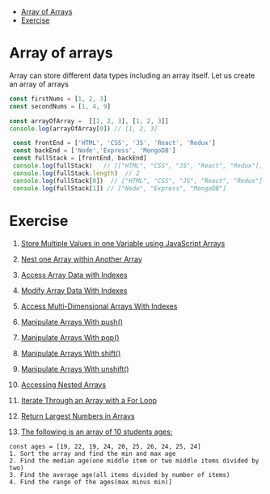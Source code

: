 - [Array of Arrays](#array-of-arrays)
- [Exercise](#exercise)
# Array of arrays

Array can store different data types including an array itself. Let us create an array of arrays

```js
const firstNums = [1, 2, 3]
const secondNums = [1, 4, 9]

const arrayOfArray =  [[1, 2, 3], [1, 2, 3]]
console.log(arrayOfArray[0]) // [1, 2, 3]

 const frontEnd = ['HTML', 'CSS', 'JS', 'React', 'Redux']
 const backEnd = ['Node','Express', 'MongoDB']
 const fullStack = [frontEnd, backEnd]
 console.log(fullStack)   // [["HTML", "CSS", "JS", "React", "Redux"], ["Node", "Express", "MongoDB"]]
 console.log(fullStack.length)  // 2
 console.log(fullStack[0])  // ["HTML", "CSS", "JS", "React", "Redux"]
 console.log(fullStack[1]) // ["Node", "Express", "MongoDB"]
```

# Exercise

1. [Store Multiple Values in one Variable using JavaScript Arrays](https://www.freecodecamp.org/learn/javascript-algorithms-and-data-structures/basic-javascript/store-multiple-values-in-one-variable-using-javascript-arrays)

2. [Nest one Array within Another Array](https://www.freecodecamp.org/learn/javascript-algorithms-and-data-structures/basic-javascript/nest-one-array-within-another-array)

3. [Access Array Data with Indexes](https://www.freecodecamp.org/learn/javascript-algorithms-and-data-structures/basic-javascript/access-array-data-with-indexes)

4. [Modify Array Data With Indexes](https://www.freecodecamp.org/learn/javascript-algorithms-and-data-structures/basic-javascript/modify-array-data-with-indexes)

5. [Access Multi-Dimensional Arrays With Indexes](https://www.freecodecamp.org/learn/javascript-algorithms-and-data-structures/basic-javascript/access-multi-dimensional-arrays-with-indexes)

6. [Manipulate Arrays With push()](https://www.freecodecamp.org/learn/javascript-algorithms-and-data-structures/basic-javascript/manipulate-arrays-with-push)

7. [Manipulate Arrays With pop()](https://www.freecodecamp.org/learn/javascript-algorithms-and-data-structures/basic-javascript/manipulate-arrays-with-pop)

8. [Manipulate Arrays With shift()](https://www.freecodecamp.org/learn/javascript-algorithms-and-data-structures/basic-javascript/manipulate-arrays-with-shift)

9. [Manipulate Arrays With unshift()](https://www.freecodecamp.org/learn/javascript-algorithms-and-data-structures/basic-javascript/manipulate-arrays-with-unshift)

10. [Accessing Nested Arrays](https://www.freecodecamp.org/learn/javascript-algorithms-and-data-structures/basic-javascript/accessing-nested-arrays)

11. [Iterate Through an Array with a For Loop](https://www.freecodecamp.org/learn/javascript-algorithms-and-data-structures/basic-javascript/iterate-through-an-array-with-a-for-loop)


12. [Return Largest Numbers in Arrays](https://www.freecodecamp.org/learn/javascript-algorithms-and-data-structures/basic-algorithm-scripting/return-largest-numbers-in-arrays)

13. [The following is an array of 10 students ages:]()
```
const ages = [19, 22, 19, 24, 20, 25, 26, 24, 25, 24]
1. Sort the array and find the min and max age
2. Find the median age(one middle item or two middle items divided by two)
3. Find the average age(all items divided by number of items)
4. Find the range of the ages(max minus min)]
```